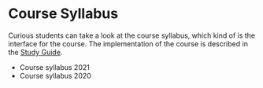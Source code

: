 <SetTitle title="Web Development - Advanced Concepts 2021" />

# Course Syllabus
Curious students can take a look at the course syllabus, which kind of is the interface for the course. The implementation of the course is described in the [Study Guide](study-guide/).

* <a :href="$withBase('courses/web-development-advanced-concepts/files/course-syllabus-2021.html')" target="_blank">Course syllabus 2021</a>
* <a :href="$withBase('courses/web-development-advanced-concepts/files/course-syllabus-2020.html')" target="_blank">Course syllabus 2020</a>